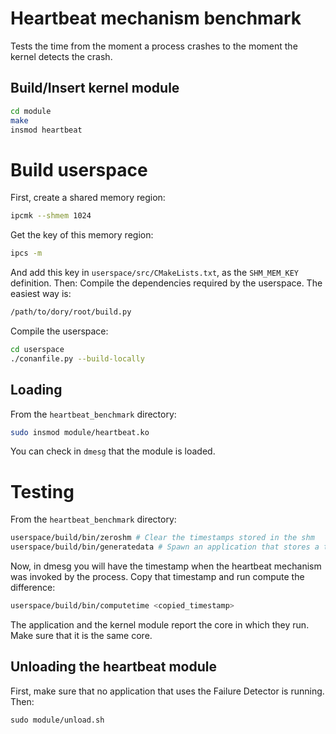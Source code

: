 # Heartbeat mechanism benchmark

Tests the time from the moment a process crashes to the moment the kernel detects the crash.

## Build/Insert kernel module
```sh
cd module
make
insmod heartbeat
```

# Build userspace
First, create a shared memory region:
```sh
ipcmk --shmem 1024
```

Get the key of this memory region:
```sh
ipcs -m
```

And add this key in `userspace/src/CMakeLists.txt`, as the `SHM_MEM_KEY` definition. Then:
Compile the dependencies required by the userspace. The easiest way is:
```sh
/path/to/dory/root/build.py
```

Compile the userspace:
```sh
cd userspace
./conanfile.py --build-locally
```


## Loading
From the `heartbeat_benchmark` directory:
```sh
sudo insmod module/heartbeat.ko
```

You can check in `dmesg` that the module is loaded.

# Testing
From the `heartbeat_benchmark` directory:
```sh
userspace/build/bin/zeroshm # Clear the timestamps stored in the shm
userspace/build/bin/generatedata # Spawn an application that stores a timestamp in the shm and kills itself
```

Now, in dmesg you will have the timestamp when the heartbeat mechanism was invoked by the process. Copy that timestamp and run compute the difference:
```sh
userspace/build/bin/computetime <copied_timestamp>
```

The application and the kernel module report the core in which they run. Make sure that it is the same core.

## Unloading the heartbeat module
First, make sure that no application that uses the Failure Detector is running. Then: 
```
sudo module/unload.sh
```
